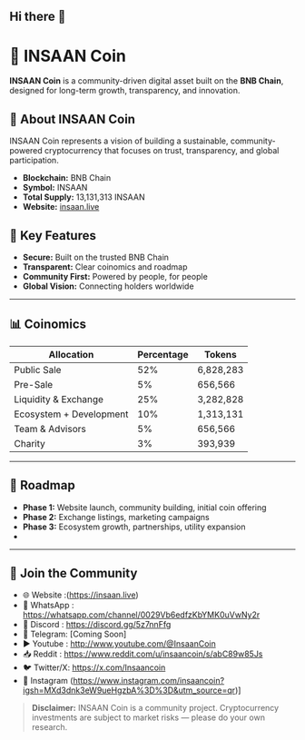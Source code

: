 ## Hi there 👋
# 🚀 INSAAN Coin

**INSAAN Coin** is a community-driven digital asset built on the **BNB Chain**, designed for long-term growth, transparency, and innovation.
## 🌟 About INSAAN Coin
INSAAN Coin represents a vision of building a sustainable, community-powered cryptocurrency that focuses on trust, transparency, and global participation.
- **Blockchain:** BNB Chain  
- **Symbol:** INSAAN  
- **Total Supply:** 13,131,313 INSAAN  
- **Website:** [insaan.live](https://insaan.live)  

## 🔹 Key Features
- **Secure:** Built on the trusted BNB Chain  
- **Transparent:** Clear coinomics and roadmap  
- **Community First:** Powered by people, for people  
- **Global Vision:** Connecting holders worldwide  

---

## 📊 Coinomics
| Allocation                | Percentage | Tokens        |
|---------------------------|------------|--------------|
| Public Sale               | 52%        | 6,828,283    |
| Pre-Sale                  | 5%         | 656,566      |
| Liquidity & Exchange      | 25%        | 3,282,828    |
| Ecosystem + Development   | 10%        | 1,313,131    |
| Team & Advisors           | 5%         | 656,566      |
| Charity                   | 3%         | 393,939      |

---

## 📅 Roadmap
- **Phase 1:** Website launch, community building, initial coin offering  
- **Phase 2:** Exchange listings, marketing campaigns  
- **Phase 3:** Ecosystem growth, partnerships, utility expansion  
- 
---

## 📢 Join the Community
- 🌐 Website :(https://insaan.live)  
- 💬 WhatsApp : https://whatsapp.com/channel/0029Vb6edfzKbYMK0uVwNy2r
- 📱 Discord : https://discord.gg/5z7nnFfg
- 📱 Telegram: [Coming Soon]  
- ️▶️ Youtube : http://www.youtube.com/@InsaanCoin
- 📥 Reddit : https://www.reddit.com/u/insaancoin/s/abC89w85Js
- 🐦 Twitter/X: https://x.com/Insaancoin  
- 📸 Instagram (https://www.instagram.com/insaancoin?igsh=MXd3dnk3eW9ueHgzbA%3D%3D&utm_source=qr)]  

> **Disclaimer:** INSAAN Coin is a community project. Cryptocurrency investments are subject to market risks — please do your own research.
